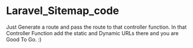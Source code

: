 # Laravel_Sitemap_code
Just Generate a route and pass the route to that controller function. In that Controller Function add the static and Dynamic URLs there and you are Good To Go. :)
